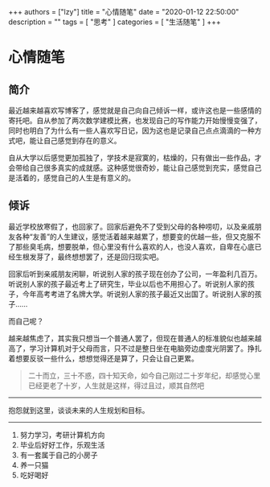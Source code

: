 +++
authors = ["lzy"]
title = "心情随笔"
date = "2020-01-12 22:50:00"
description = ""
tags = [
    "思考"
]
categories = [
    "生活随笔"
]
+++

# 心情随笔

## 简介

最近越来越喜欢写博客了，感觉就是自己向自己倾诉一样，或许这也是一些感情的寄托吧。自从参加了两次数学建模比赛，也发现自己的写作能力开始慢慢变强了，同时也明白了为什么有一些人喜欢写日记，因为这也是记录自己点点滴滴的一种方式吧，能让自己感觉到存在的意义。

自从大学以后感觉更加孤独了，学技术是寂寞的，枯燥的，只有做出一些作品，才会带给自己很多真实的成就感。这种感觉很奇妙，能让自己感觉到充实，感觉自己是活着的，感觉自己的人生是有意义的。

## 倾诉

最近学校放寒假了，也回家了。回家后避免不了受到父母的各种唠叨，以及亲戚朋友各种“友善”的人生建议，感觉活着越来越累了，想要变的优越一些，但又克服不了那些臭毛病，想要脱单，但心里没有什么喜欢的人，也没人喜欢，自卑在心底已经生根发芽了，最终想想罢了，还是回归现实吧。

回家后听到亲戚朋友闲聊，听说别人家的孩子现在创办了公司，一年盈利几百万。听说别人家的孩子最近考上了研究生，毕业以后也不用担心了。听说别人家的孩子，今年高考考进了名牌大学。听说别人家的孩子最近又出国了。听说别人家的孩子……

而自己呢？

越来越焦虑了，其实我只想当一个普通人罢了，但现在普通人的标准貌似也越来越高了，学习计算机对于父母而言，只不过是整日坐在电脑旁边虚度光阴罢了。挣扎着想要反驳一些什么，想想觉得还是算了，只会让自己更累。

> 二十而立，三十不惑，四十知天命，如今自己刚过二十岁年纪，却感觉心里已经更老了十岁，人生就是这样，得过且过，顺其自然吧

---

抱怨就到这里，谈谈未来的人生规划和目标。

---

1. 努力学习，考研计算机方向
2. 毕业后好好工作，乐观生活
3. 有一套属于自己的小房子
4. 养一只猫
5. 吃好喝好
